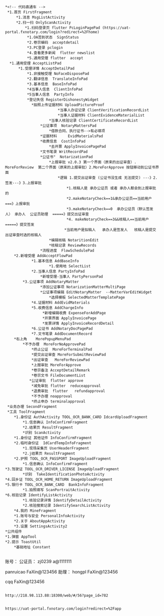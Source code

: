 
	*<!-- 代码直通车 -->
	 *1.首页 FirstFragment
	     *1.消息 MsgListActivity
	     *2.扫一扫 OnlyScanActivity
	         *1.扫码登录页 flutter PcLoginPagePad (https://uat-portal.fxnotary.com/login?redirect=%2Fhome)
	          *1.OA签到状态  SignStatus
	          *2.卷宗编码  acceptdetail
	          *3.PC登录 pclogin
	          *4.查看更多新闻  flutter newslist
	          *5.通用受理 flutter  accept
	  *1.通用受理 AcceptListPad
	      *1.受理详情 AcceptDetailPad
	          *1.非接触受理 NoFaceDisposePad
	          *2.翻译信息  TranslateInfoPad
	          *3.基本信息  BaseInfoPad
	          *4当事人信息  ClientInfoPad
	          *5当事人信息  PartyInfo
	          *登记失信 RegisterDishonestyWidget
			    *拍照上传证据材料 UploadPictureProof
						    *当事人办证记录 ClientVerificationRecordList
						    *当事人证据材料 ClientEvidenceMaterialList
					    *当事人核验记录 ClientCertificateRecordList
					*公证事项  NotaryMattersPad
					    *借款合同、执行证书-->有必填项
					*证据材料	  EvidMaterialsPad
					*收费信息  CostInfoPad
						*去开票 ApplyInvoicePagePad
					*文书笔录 WritRecordPad
					*公证书"  NotarizationPad
					    *上报审批 v2.0.3 第一个界面（原来的出证审查）. MoreForReview  第二个界面（原来的上报审批）2.MoreForApprove 按钮移动到公证书界面
					        *逻辑 1.提交出证审查 (公证书没生成 无法提交) ---》2. 签发---》3.上报审批
						        *1.核稿人是 承办公证员 或者 承办人都会到上报审批的
						        *2.makeNotaryCheck==1&承办公证员==当前用户  ===》上报审批
						        *3.makeNotaryCheck==0  承办公证员（默认签发人） 承办人  公证员助理  =====》提交出证审查
		                        *4. makeNotaryCheck==3&&核稿人==当前用户  =====》提交签发
		                       *当前用户是拟稿人   承办人是签发人   核稿人是提交出证审查时选的核稿人
					    *编辑核稿 NotaritionEdit
					    *核稿记录 ReviewRecords
					*流程进度  FlowSchedulePad
		*2.新增受理 AddAcceptFlowPad
				*1.基本信息 AddBaseInfo
						*1.使用地 SelectList
				*2.当事人信息 PartyInfoPad
				    *新增受理-当事人 PartyPersonPad
			*3.公证事项 AddNotaryMatter
					*添加公证事项 NotarizationMatterMultiPage
					*公证事项编辑 EditNotaryMatter  --MatterVarEditWidget
						*选择模板 SelectedMatterTemplatePage
			    *4.证据材料 AddEvidMaterials
				*5.收费信息 AddChargeInfo
				     *新增编辑收费 ExpenseForAddPage
				     *开票界面 ApplyInvoicePage
				     *发票详情 ApplyInvoiceRecordDetail
				*6.公证书 AddNotaryDocPagePad
				*7.文书笔录 AddDocumentRecord
		*右上角    MorePopupMenuPad
			*不予办理  MoreForNoApprovePad
				*终止公证  MoreForTerminalPad
				*提交出证审查 MoreForSubmitReviewPad
				*出证审查   MoreForReviewPad
				*上报审批 MoreForApprove
				*卷宗备注 AcceptDetailRemark
				*卷宗文书 FileDocumentList
	           *公证审批  flutter approve
		        *减免审批 flutter  reduceapproval
		        *退费审批  flutter   refundapproval
		        *不予办理 noapproval
		        *终止申办 terminalapproval
     *业务办理 SecondFragment
     *工具 ToolFragment
		*1.身份证 AuthActivity TOOL_OCR_BANK_CARD IdcardUploadFragment
			*1.信息确认 InfoConfirmFragment
			*2.结果页 ResultFragment
			*识别 ScanActivity
		*1.身份证 其他证件 InfoConfirmFragment
		*2.临时身份证  IdCardTempInfoFragment
			*1.现场采集页 UserHeaderFragment
			*2.j结果页 ResultFragment
		*2.护照 TOOL_OCR_PASSPORT ImageUploadFragment
			*1.信息确认 InfoConfirmFragment
    *3.驾驶证 TOOL_OCR_DRIVER_LICENSE ImageUploadFragment
    		*识别  TakeIdentificationPhotoActivity
    *4.回乡证 TOOL_OCR_HOME_RETURN ImageUploadFragment
    *5.银行卡 TOOL_OCR_BANK_CARD  BankInfoFragment
    		*1.拍照填写 ScanPortraitActivity
    *6.核验记录 IdentifyListActivity
    		*1.核验记录详情 IdentifyDetailActivity
    		*2.核验搜索记录 IdentifySearchListActivity
    	*4.我的 MineFragment
    	*1.账号与安全 PersonalInfoActivity
    	*2.关于 AboutAppActivity
    	*3.设置 SettingsActivity2
    *公共组件
    *1.弹窗 AppTool
    *2.提示 ToastUtil
    	*基础地址 Constant

## <!-- 账号信息 -->
账号：
公证员：
zj0239
a@1111111

panruicao
FaXin@123456
助理：
hongpl
FaXin@123456

cqq
FaXin@123456
<!-- 账号信息 -->

## <!-- 接口文档地址 -->
    http://218.98.113.88:18300/web/#/56?page_id=782
<!-- 接口文档地址 -->

##  <!-- 管家后台地址 -->
    https://uat-portal.fxnotary.com/login?redirect=%2Fapp
<!-- 管家后台地址  -->
